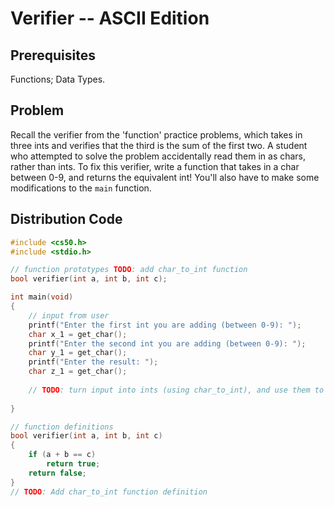 # Verifier -- ASCII Edition

## Prerequisites
Functions; Data Types.

## Problem
Recall the verifier from the 'function' practice problems, which takes in three ints and verifies that the third is the sum of the first two. A student who attempted to solve the problem accidentally read them in as chars, rather than ints. To fix this verifier, write a function that takes in a char between 0-9, and returns the equivalent int! You'll also have to make some modifications to the <code>main</code> function.

## Distribution Code
```c
#include <cs50.h>
#include <stdio.h>

// function prototypes TODO: add char_to_int function
bool verifier(int a, int b, int c);

int main(void)
{
    // input from user
    printf("Enter the first int you are adding (between 0-9): ");
    char x_1 = get_char();
    printf("Enter the second int you are adding (between 0-9): ");
    char y_1 = get_char();
    printf("Enter the result: ");
    char z_1 = get_char();
    
    // TODO: turn input into ints (using char_to_int), and use them to verify the result, printing 'correct!' or 'incorrect!'
    
}

// function definitions
bool verifier(int a, int b, int c)
{
	if (a + b == c)
    	return true;
	return false;
}
// TODO: Add char_to_int function definition
```